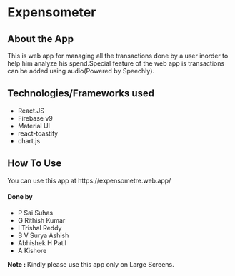<h1>Expensometer</h1>

<section>
  <h2>About the App</h2>
  <p>This is web app for managing all the transactions done by a user inorder to help him analyze his spend.Special feature of the web app is transactions can be added using audio(Powered by Speechly).</p>
</section>

<section>
  <h2>Technologies/Frameworks used</h2>
  <ul>
    <li>React.JS</li>
    <li>Firebase v9</li>
    <li>Material UI</li>
    <li>react-toastify</li>
    <li>chart.js</li>
  </ul>
</section>

<section>
  <h2>How To Use</h2>
  <p>You can use this app at https://expensometre.web.app/</p>
</section>

<section>
  <h4>Done by</h4>
  <ul>
    <li>P Sai Suhas</li>
    <li>G Rithish Kumar</li>
    <li>I Trishal Reddy</li>
    <li>B V Surya Ashish</li>
    <li>Abhishek H Patil</li>
    <li>A Kishore</li>
  </ul>
</section>


<section>
<p>

  <strong>Note : </strong> Kindly please use this app only on Large Screens.
</p>
</section>
